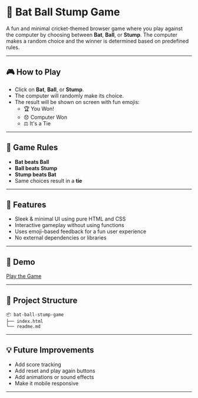 # 🏏 Bat Ball Stump Game

A fun and minimal cricket-themed browser game where you play against the computer by choosing between **Bat**, **Ball**, or **Stump**. The computer makes a random choice and the winner is determined based on predefined rules.

---

## 🎮 How to Play

- Click on **Bat**, **Ball**, or **Stump**.
- The computer will randomly make its choice.
- The result will be shown on screen with fun emojis:
  - 🏆 You Won!
  - 😞 Computer Won
  - ⚖️ It's a Tie

---

## 🧠 Game Rules

- **Bat beats Ball**
- **Ball beats Stump**
- **Stump beats Bat**
- Same choices result in a **tie**

---

## 🌟 Features

- Sleek & minimal UI using pure HTML and CSS
- Interactive gameplay without using functions
- Uses emoji-based feedback for a fun user experience
- No external dependencies or libraries

---

## 🚀 Demo

> 
[Play the Game](https://bikrampy.github.io/Bat-Ball-Stump-Game/)

---

## 📁 Project Structure

```
📦 bat-ball-stump-game
├── index.html
└── readme.md
```

---

## 💡 Future Improvements

- Add score tracking
- Add reset and play again buttons
- Add animations or sound effects
- Make it mobile responsive

---
